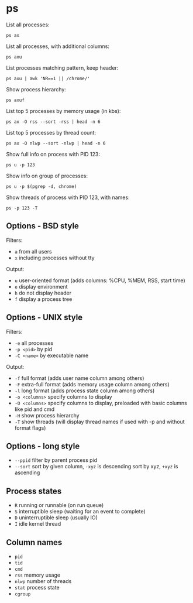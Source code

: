 # ps

List all processes:

`ps ax`

List all processes, with additional columns:

`ps axu`

List processes matching pattern, keep header:

`ps axu | awk 'NR==1 || /chrome/'`

Show process hierarchy:

`ps axuf`

List top 5 processes by memory usage (in kbs):

`ps ax -O rss --sort -rss | head -n 6`

List top 5 processes by thread count:

`ps ax -O nlwp --sort -nlwp | head -n 6`

Show full info on process with PID 123:

`ps u -p 123`

Show info on group of processes:

`ps u -p $(pgrep -d, chrome)`

Show threads of process with PID 123, with names:

`ps -p 123 -T`

## Options - BSD style

Filters:

* `a` from all users
* `x` including processes without tty

Output:

* `u` user-oriented format (adds columns: %CPU, %MEM, RSS, start time)
* `e` display environment
* `h` do not display header
* `f` display a process tree

## Options - UNIX style

Filters:

* `-e` all processes
* `-p <pid>` by pid
* `-C <name>` by executable name

Output:

* `-f` full format (adds user name column among others)
* `-F` extra-full format (adds memory usage column among others)
* `-l` long format (adds process state column among others)
* `-o <columns>` specify columns to display
* `-O <columns>` specify columns to display, preloaded with basic columns like pid and cmd
* `-H` show process hierarchy
* `-T` show threads (will display thread names if used with -p and without format flags)

## Options - long style

* `--ppid` filter by parent process pid
* `--sort` sort by given column, `-xyz` is descending sort by xyz,
  `+xyz` is ascending

## Process states

* `R` running or runnable (on run queue)
* `S` interruptible sleep (waiting for an event to complete)
* `D` uninterruptible sleep (usually IO)
* `I` idle kernel thread

## Column names

* `pid`
* `tid`
* `cmd`
* `rss` memory usage
* `nlwp` number of threads
* `stat` process state
* `cgroup`
